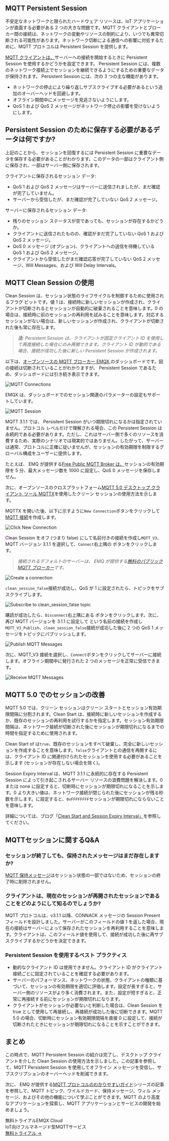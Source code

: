 ## MQTT Persistent Session 

不安定なネットワークと限られたハードウェア リソースは、IoT アプリケーションが直面する必要がある 2 つの大きな問題です。MQTT クライアントとブローカー間の接続は、ネットワークの変動やリソースの制約により、いつでも異常切断される可能性があります。ネットワーク切断による通信への影響に対処するために、MQTT プロトコルは Persistent Session を提供します。

[MQTT クライアントは、](https://www.emqx.com/ja/blog/mqtt-client-tools)サーバーへの接続を開始するときに Persistent Session を使用するかどうかを設定できます。 Persistent Session には、複数のネットワーク接続上でセッションを継続できるようにするための重要なデータが保持されます。 Persistent Session には、次の 3 つの主な機能があります。

- ネットワークの停止により繰り返しサブスクライブする必要があるという追加のオーバーヘッドを回避します。
- オフライン期間中にメッセージを見逃さないようにします。
- QoS 1 および QoS 2 メッセージがネットワーク停止の影響を受けないようにします。

##  Persistent Session のために保存する必要があるデータは何ですか?

上記のことから、セッションを回復するには Persistent Session に重要なデータを保存する必要があることがわかります。このデータの一部はクライアント側に保存され、一部はサーバー側に保存されます。

クライアントに保存されるセッション データ:

- QoS 1 および QoS 2 メッセージはサーバーに送信されましたが、まだ確認が完了していません。
- サーバーから受信したが、まだ確認が完了していない QoS 2 メッセージ。

サーバーに保存されるセッション データ:

- 残りのセッション ステータスが空であっても、セッションが存在するかどうか。
- クライアントに送信されたものの、確認がまだ完了していない QoS 1 および QoS 2 メッセージ。
- QoS 0 メッセージ (オプション)、クライアントへの送信を待機している QoS 1 および QoS 2 メッセージ。
- クライアントから受信したがまだ確認応答が完了していない QoS 2 メッセージ、Will Messages、および Will Delay Intervals。

## MQTT Clean Session の使用

Clean Session は、セッション状態のライフサイクルを制御するために使用されるフラグ ビットです。値 1 は、接続時に新しいセッションが作成され、クライアントが切断されるとセッションが自動的に破棄されることを意味します。0 の場合は、接続時に前のセッションの再利用を試みることを意味します。対応するセッションがない場合は、新しいセッションが作成され、クライアントが切断された後も常に存在します。

> ***注:** Persistent Session は、クライアントが固定クライアント ID を使用して再度接続した場合にのみ再開できます。クライアント ID が動的である場合、接続が成功した後に新しい Persistent Session が作成されます。*

以下は、[オープンソースの MQTT ブローカー EMQX ](https://www.emqx.io/)のダッシュボードです。図の接続は切断されていることがわかりますが、 Persistent Session であるため、ダッシュボードには引き続き表示できます。

![MQTT Connections](https://assets.emqx.com/images/f66ac8daa11ef2ff5df6b466cd81b510.png)

EMQX は、ダッシュボードでのセッション関連のパラメーターの設定もサポートしています。

![MQTT Session](https://assets.emqx.com/images/b1a0e23bf46e46762ce8dd9fc4a38bef.png)

MQTT 3.1.1 では、 Persistent Session がいつ期限切れになるかは指定されていません。プロトコル レベルだけで理解される場合、この Persistent Session は永続的である必要があります。ただし、これはサーバー側で多くのリソースを消費するため、実際のシナリオでは現実的ではありません。したがって、サーバーは通常、プロトコルに正確に従いませんが、セッションの有効期限を制限するグローバル構成をユーザーに提供します。

たとえば、 EMQ が提供する[Free Public MQTT Broker は、](https://www.emqx.com/ja/mqtt/public-mqtt5-broker)セッションの有効期限を 5 分、最大メッセージ数を 1000 に設定し、QoS 0 メッセージを保存しません。

次に、オープンソースのクロスプラットフォーム[MQTT 5.0 デスクトップ クライアント ツール MQTTX](https://mqttx.app/ja)を使用したクリーン セッションの使用方法を示します。

MQTTX を開いた後、以下に示すように`New Connection`ボタンをクリックして[MQTT 接続](https://www.emqx.com/ja/blog/how-to-set-parameters-when-establishing-an-mqtt-connection)を作成します。

![Click New Connection](https://assets.emqx.com/images/905a669d634a4438a7bdcc6cad90b975.png)

Clean Session をオフ (つまり false) にして名前付きの接続を作成し`MQTT_V3`、MQTT バージョン 3.1.1 を選択して、`Connect`右上隅の ボタンをクリックします。

> *接続されるデフォルトのサーバーは、 EMQ が提供する*[*無料のパブリック MQTT ブローカー*](https://www.emqx.com/ja/mqtt/public-mqtt5-broker)*です。*

![Create a connection](https://assets.emqx.com/images/fb8b1986a743b061cab5028c353016c9.png)

`clean_session_false`接続が成功し、QoS が 1 に設定されたら、トピックをサブスクライブします。

![Subscribe to clean_session_false topic](https://assets.emqx.com/images/5fa0b38984c1f199bbd6f875a6a65bd4.png)

購読が成功したら、`Disconnect`右上隅にある ボタンをクリックします。次に、再び MQTT バージョンを 3.1.1 に設定して という名前の接続を作成し`MQTT_V3_Publish`、`clean_session_false`接続が成功した後に 2 つの QoS 1 メッセージをトピックにパブリッシュします。

![Publish MQTT Messages](https://assets.emqx.com/images/1590dd170d31a0576110dd2790a8eabd.png)

次に、MQTT_V3 接続を選択し、`Connect`ボタンをクリックしてサーバーに接続します。オフライン期間中に発行された 2 つのメッセージを正常に受信できます。

![Receive MQTT Messages](https://assets.emqx.com/images/3797fb43e05558eca50e41596e307fde.png)

## MQTT 5.0 でのセッションの改善

MQTT 5.0 では、クリーン セッションはクリーン スタートとセッション有効期限間隔に分割されます。Clean Start は、接続時に新しいセッションを作成するか、既存のセッションの再利用を試行するかを指定します。セッション有効期限間隔は、ネットワーク接続が切断された後にセッションが期限切れになるまでの時間を指定するために使用されます。

Clean Start of は`true`、既存のセッションをすべて破棄し、完全に新しいセッションを作成することを意味します。`false`クライアントとの通信を再開するには、クライアント ID に関連付けられたセッションを使用する必要があることを示します (セッションが存在しない場合を除く)。

Session Expiry Interval は、MQTT 3.1.1 に永続的に存在する Persistent Session によって引き起こされるサーバー リソースの浪費問題を解決します。0 または none に設定すると、切断時にセッションが期限切れになることを示します。0 より大きい値は、ネットワーク接続が閉じられた後にセッションが残る秒数を示します。に設定すると、`0xFFFFFFFF`セッションが期限切れにならないことを意味します。

詳細については、ブログ「[Clean Start and Session Expiry Interval」](https://www.emqx.com/en/blog/mqtt5-new-feature-clean-start-and-session-expiry-interval)を参照してください。

## MQTTセッションに関するQ&A

### セッションが終了しても、保持されたメッセージはまだ存在しますか?

[MQTT 保持メッセージ](https://www.emqx.com/en/blog/mqtt5-features-retain-message)はセッション状態の一部ではないため、セッションの終了時に削除されません。

### クライアントは、現在のセッションが再開されたセッションであることをどのようにして知るのでしょうか?

MQTT プロトコルは、v3.1.1 以降、CONNACK メッセージの Session Present フィールドを設計しました。サーバーがこのフィールドの値 1 を返した場合、現在の接続はサーバーによって保存されたセッションを再利用することを意味します。クライアントは、このフィールド値を使用して、接続が成功した後に再サブスクライブするかどうかを決定できます。

###  Persistent Session を使用するベスト プラクティス

- 動的なクライアント ID は使用できません。クライアント ID がクライアント接続ごとに固定されていることを確認する必要があります。
- サーバーのパフォーマンス、ネットワークの状態、クライアントの種類に基づいて、セッションの有効期限を適切に評価します。設定が長すぎると、サーバー側のリソースがより多く消費されます。また、設定が短すぎると、正常に再接続する前にセッションが期限切れになります。
- クライアントがセッションが必要ないと判断した場合は、Clean Session を true として使用して再接続し、再接続が成功した後に切断できます。MQTT 5.0 の場合、切断時にセッション有効期限間隔を直接 0 に設定して、接続が切断されたときにセッションが期限切れになることを示すことができます。

## まとめ

この時点で、MQTT Persistent Session の紹介は完了し、デスクトップ クライアントを介した Clean Session の使用方法を示しました。この記事を参照して、MQTT  Persistent Session を使用してオフライン メッセージを受信し、サブスクリプションのオーバーヘッドを削減できます。

次に、 EMQ が提供する[MQTT プロトコルのわかりやすいガイド](https://www.emqx.com/en/mqtt-guide)シリーズの記事を参照して、MQTT トピック、ワイルドカード、保持メッセージ、ウィル メッセージ、およびその他の機能について学ぶことができます。MQTT のより高度なアプリケーションを探索し、MQTT アプリケーションとサービスの開発を始めましょう。



<section class="promotion">
    <div>
        無料トライアルEMQX Cloud
        <div class="is-size-14 is-text-normal has-text-weight-normal">IoT向けフルマネージド型MQTTサービス</div>
    </div>
    <a href="https://accounts.emqx.com/signup?continue=https://cloud-intl.emqx.com/console/deployments/0?oper=new" class="button is-gradient px-5">無料トライアル →</a>
</section>
